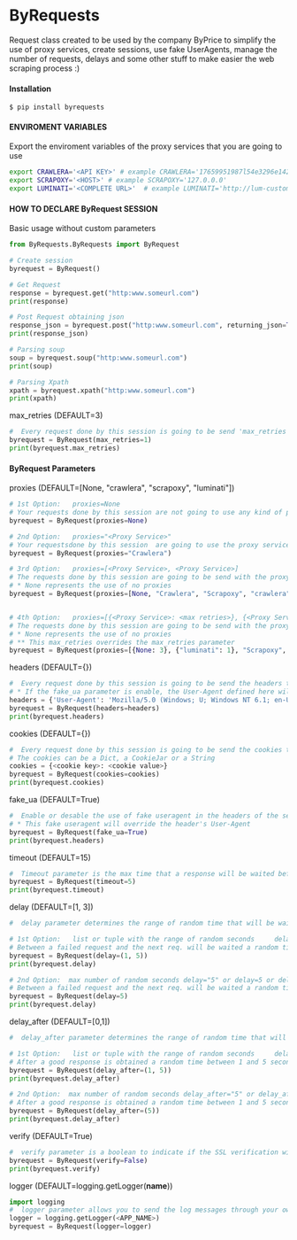 # ByRequests
Request class created to be used by the company ByPrice to simplify the use of proxy services, create sessions, use fake UserAgents, manage the number of requests, delays and some other stuff to make easier the web scraping process :)

#### Installation
```shell
$ pip install byrequests
```

#### ENVIROMENT VARIABLES
Export the enviroment variables of the proxy services that you are going to use
```bash
export CRAWLERA='<API KEY>' # example CRAWLERA='17659951987l54e3296e142da791145e'
export SCRAPOXY='<HOST>' # example SCRAPOXY='127.0.0.0'
export LUMINATI='<COMPLETE URL>'  # example LUMINATI='http://lum-customer-ByRequest-zone-global:dj58yk1a9wtd@zproxy.lum-superproxy.io:22225'
```

#### HOW TO DECLARE ByRequest SESSION
Basic usage without custom parameters
```python
from ByRequests.ByRequests import ByRequest

# Create session
byrequest = ByRequest()

# Get Request
response = byrequest.get("http:www.someurl.com")
print(response)

# Post Request obtaining json
response_json = byrequest.post("http:www.someurl.com", returning_json=True)
print(response_json)

# Parsing soup
soup = byrequest.soup("http:www.someurl.com")
print(soup)

# Parsing Xpath
xpath = byrequest.xpath("http:www.someurl.com")
print(xpath)
```

max_retries (DEFAULT=3)
```python
#  Every request done by this session is going to be send 'max_retries' times for every proxy service unless a good response has been obtained
byrequest = ByRequest(max_retries=1)
print(byrequest.max_retries)
```

#### ByRequest Parameters
proxies (DEFAULT=[None, "crawlera", "scrapoxy", "luminati"])
```python
# 1st Option:   proxies=None
# Your requests done by this session are not going to use any kind of proxy service
byrequest = ByRequest(proxies=None)

# 2nd Option:   proxies="<Proxy Service>"
# Your requestsdone by this session  are going to use the proxy service that you specified
byrequest = ByRequest(proxies="Crawlera")

# 3rd Option:   proxies=[<Proxy Service>, <Proxy Service>]
# The requests done by this session are going to be send with the proxy services that you specified  in the order that they appear for 3 times (Default value for max_retries, unless it has been specified with the max_retries parameter) unless a good response's obtained before.
# * None represents the use of no proxies
byrequest = ByRequest(proxies=[None, "Crawlera", "Scrapoxy", "crawlera"])


# 4th Option:   proxies=[{<Proxy Service>: <max retries>}, {<Proxy Service>: <max retries>}]
# The requests done by this session are going to be send with the proxy services that you specified  in the order that they appear 'max_retries' times each proxy service until a good response is obtained.
# * None represents the use of no proxies
# ** This max_retries overrides the max_retries parameter
byrequest = ByRequest(proxies=[{None: 3}, {"luminati": 1}, "Scrapoxy", {"crawlera": "1"}])
```

headers (DEFAULT={})
```python
#  Every request done by this session is going to be send the headers that you define here
# * If the fake_ua parameter is enable, the User-Agent defined here will be overrided
headers = {'User-Agent': 'Mozilla/5.0 (Windows; U; Windows NT 6.1; en-US; rv:1.9.1.5) Gecko/20091102 Firefox/3.5.5 (.NET CLR 3.5.30729)', 'Accept': 'text/html,application/xhtml+xml,application/xml;q=0.9,*/*;q=0.8'}
byrequest = ByRequest(headers=headers)
print(byrequest.headers)
```

cookies (DEFAULT={})
```python
#  Every request done by this session is going to be send the cookies that you define here
# The cookies can be a Dict, a CookieJar or a String
cookies = {<cookie key>: <cookie value>}
byrequest = ByRequest(cookies=cookies)
print(byrequest.cookies)
```

fake_ua (DEFAULT=True)
```python
#  Enable or desable the use of fake useragent in the headers of the session with values True or False
# * This fake useragent will override the header's User-Agent
byrequest = ByRequest(fake_ua=True)
print(byrequest.headers)
```

timeout (DEFAULT=15)
```python
#  Timeout parameter is the max time that a response will be waited before a timeout error showns for every request made with this session
byrequest = ByRequest(timeout=5)
print(byrequest.timeout)
```

delay (DEFAULT=[1, 3])
```python
#  delay parameter determines the range of random time that will be waited between a failed request and the next request during this session

# 1st Option:   list or tuple with the range of random seconds     delay=[1, 5] or delay=(1, 5)
# Between a failed request and the next req. will be waited a random time between 1 and 5 seconds
byrequest = ByRequest(delay=(1, 5))
print(byrequest.delay)

# 2nd Option:  max number of random seconds delay="5" or delay=5 or delay=[5] or delay=["5"]
# Between a failed request and the next req. will be waited a random time between 1 to  5 seconds
byrequest = ByRequest(delay=5)
print(byrequest.delay)
```

delay_after (DEFAULT=[0,1])
```python
#  delay_after parameter determines the range of random time that will be waited afet a good response is obtained

# 1st Option:   list or tuple with the range of random seconds     delay_after=[1, 5] or delay_after=(1, 5)
# After a good response is obtained a random time between 1 and 5 seconds will be waited
byrequest = ByRequest(delay_after=(1, 5))
print(byrequest.delay_after)

# 2nd Option:  max number of random seconds delay_after="5" or delay_after=5 or delay_after=[5] or delay_after=["5"]
# After a good response is obtained a random time between 1 and 5 seconds will be waited
byrequest = ByRequest(delay_after=(5))
print(byrequest.delay_after)
```

verify (DEFAULT=True)
```python
#  verify parameter is a boolean to indicate if the SSL verification will be enabled or not during the session
byrequest = ByRequest(verify=False)
print(byrequest.verify)
```

logger (DEFAULT=logging.getLogger(__name__))
```python
import logging
#  logger parameter allows you to send the log messages through your own customized logger
logger = logging.getLogger(<APP_NAME>)
byrequest = ByRequest(logger=logger)
```
